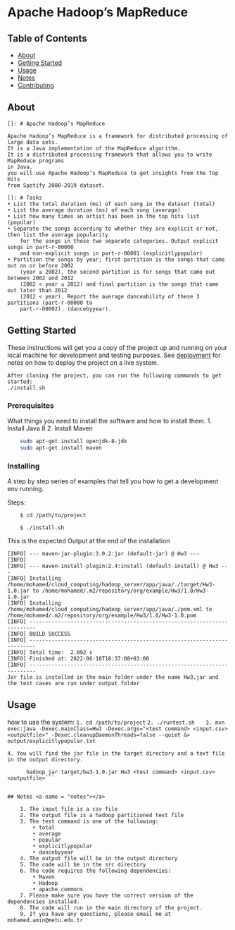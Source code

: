 # Apache Hadoop’s MapReduce

## Table of Contents

- [About](#About)
- [Getting Started](#getting_started)
- [Usage](#usage)
- [Notes](#notes)
- [Contributing](../CONTRIBUTING.md)

## About <a name = "about"></a>

    []: # Apache Hadoop’s MapReduce

    Apache Hadoop’s MapReduce is a framework for distributed processing of large data sets.
    It is a Java implementation of the MapReduce algorithm.
    It is a distributed processing framework that allows you to write MapReduce programs
    in Java.
    you will use Apache Hadoop’s MapReduce to get insights from the Top Hits
    from Spotify 2000-2019 dataset.

    []: # Tasks
    • List the total duration (ms) of each song in the dataset (total)
    • List the average duration (ms) of each song (average)
    • List how many times an artist has been in the top hits list (popular)
    • Separate the songs according to whether they are explicit or not, then list the average popularity 
        for the songs in those two separate categories. Output explicit songs in part-r-00000 
        and non-explicit songs in part-r-00001 (explicitlypopular)
    • Partition the songs by year; first partition is the songs that came out on or before 2002
        (year ≤ 2002), the second partition is for songs that came out between 2002 and 2012
        (2002 < year ≤ 2012) and final partition is the songs that came out later than 2012
        (2012 < year). Report the average danceability of these 3 partitions (part-r-00000 to
        part-r-00002). (dancebyyear).

## Getting Started <a name = "getting_started"></a>

These instructions will get you a copy of the project up and running on your local machine for development and testing purposes. See [deployment](#deployment) for notes on how to deploy the project on a live system.

    After cloning the project, you can run the following commands to get started:
    ./install.sh
### Prerequisites

What things you need to install the software and how to install them.
    1. Install Java 8
    2. Install Maven
```bash
    sudo apt-get install openjdk-8-jdk
    sudo apt-get install maven
```

### Installing

A step by step series of examples that tell you how to get a development env running.

Steps:

```
    $ cd /path/to/project 
```
```
    $ ./install.sh
```
 This is the expected Output at the end of the installation
```
[INFO] --- maven-jar-plugin:3.0.2:jar (default-jar) @ Hw3 ---
[INFO] 
[INFO] --- maven-install-plugin:2.4:install (default-install) @ Hw3 ---
[INFO] Installing /home/mohamed/cloud_computing/hadoop_server/app/java/./target/Hw3-1.0.jar to /home/mohamed/.m2/repository/org/example/Hw3/1.0/Hw3-1.0.jar
[INFO] Installing /home/mohamed/cloud_computing/hadoop_server/app/java/./pom.xml to /home/mohamed/.m2/repository/org/example/Hw3/1.0/Hw3-1.0.pom
[INFO] ------------------------------------------------------------------------
[INFO] BUILD SUCCESS
[INFO] ------------------------------------------------------------------------
[INFO] Total time:  2.092 s
[INFO] Finished at: 2022-06-18T18:37:08+03:00
[INFO] ------------------------------------------------------------------------
Jar file is installed in the main folder under the name Hw3.jar and the test cases are ran under output folder
```
## Usage <a name = "usage"></a>
how to use the system:
```1. cd /path/to/project```
 ```2. ./runtest.sh```
```   3. mvn exec:java -Dexec.mainClass=Hw3 -Dexec.args="<test command> <input.csv> <outputfile>" -Dexec.cleanupDaemonThreads=false --quiet &> output/explicitlypopular.txt```

```4. You will find the jar file in the target directory and a text file in the output directory.```
```5. you can use the following command to run the program on hadoop: 
      hadoop jar target/hw3-1.0.jar Hw3 <test command> <input.csv> <outputfile>```


## Notes <a name = "notes"></a>

    1. The input file is a csv file 
    2. The output file is a hadoop partitioned text file 
    3. The test command is one of the following:
        • total
        • average
        • popular
        • explicitlypopular
        • dancebyyear
    4. The output file will be in the output directory
    5. The code will be in the src directory
    6. The code requires the following dependencies:
        • Maven
        • Hadoop
        • apache commons
    7. Please make sure you have the correct version of the dependencies installed.
    8. The code will run in the main directory of the project.
    9. If you have any questions, please email me at mohamed.amin@metu.edu.tr